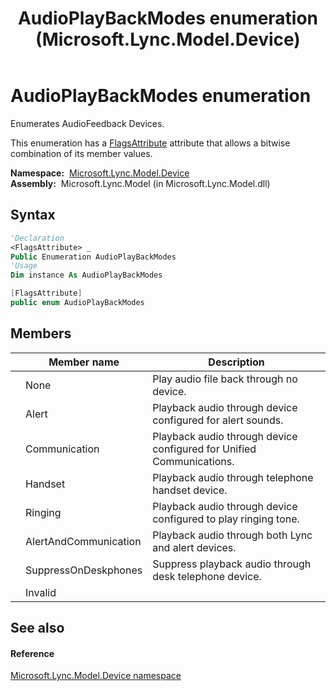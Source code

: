 ﻿---
title: AudioPlayBackModes enumeration (Microsoft.Lync.Model.Device)
TOCTitle: AudioPlayBackModes enumeration
ms:assetid: T:Microsoft.Lync.Model.Device.AudioPlayBackModes_DI_3_UC_OCS14MrefLyncWPF
ms:mtpsurl: https://msdn.microsoft.com/en-us/library/microsoft.lync.model.device.audioplaybackmodes_di_3_uc_ocs14mreflyncwpf(v=office.15)
ms:contentKeyID: 48601863
ms.date: 07/28/2014
mtps_version: v=office.15
f1_keywords:
- Microsoft.Lync.Model.Device.AudioPlayBackModes
- Microsoft.Lync.Model.Device.AudioPlayBackModes.Alert
- Microsoft.Lync.Model.Device.AudioPlayBackModes.Ringing
- Microsoft.Lync.Model.Device.AudioPlayBackModes.Invalid
- Microsoft.Lync.Model.Device.AudioPlayBackModes.Communication
- Microsoft.Lync.Model.Device.AudioPlayBackModes.AlertAndCommunication
- Microsoft.Lync.Model.Device.AudioPlayBackModes.Handset
- Microsoft.Lync.Model.Device.AudioPlayBackModes.None
- Microsoft.Lync.Model.Device.AudioPlayBackModes.SuppressOnDeskphones
dev_langs:
- CSharp
- JScript
- VB
- other
---

# AudioPlayBackModes enumeration

Enumerates AudioFeedback Devices.

This enumeration has a [FlagsAttribute](http://msdn2.microsoft.com/en-us/library/dk06fkbc) attribute that allows a bitwise combination of its member values.

**Namespace:**  [Microsoft.Lync.Model.Device](microsoft-lync-model-device-namespace_2.md)  
**Assembly:**  Microsoft.Lync.Model (in Microsoft.Lync.Model.dll)

## Syntax

``` vb
'Declaration
<FlagsAttribute> _
Public Enumeration AudioPlayBackModes
'Usage
Dim instance As AudioPlayBackModes
```

``` csharp
[FlagsAttribute]
public enum AudioPlayBackModes
```

## Members

<table>
<thead>
<tr class="header">
<th></th>
<th>Member name</th>
<th>Description</th>
</tr>
</thead>
<tbody>
<tr class="odd">
<td></td>
<td>None</td>
<td>Play audio file back through no device.</td>
</tr>
<tr class="even">
<td></td>
<td>Alert</td>
<td>Playback audio through device configured for alert sounds.</td>
</tr>
<tr class="odd">
<td></td>
<td>Communication</td>
<td>Playback audio through device configured for Unified Communications.</td>
</tr>
<tr class="even">
<td></td>
<td>Handset</td>
<td>Playback audio through telephone handset device.</td>
</tr>
<tr class="odd">
<td></td>
<td>Ringing</td>
<td>Playback audio through device configured to play ringing tone.</td>
</tr>
<tr class="even">
<td></td>
<td>AlertAndCommunication</td>
<td>Playback audio through both Lync and alert devices.</td>
</tr>
<tr class="odd">
<td></td>
<td>SuppressOnDeskphones</td>
<td>Suppress playback audio through desk telephone device.</td>
</tr>
<tr class="even">
<td></td>
<td>Invalid</td>
<td></td>
</tr>
</tbody>
</table>


## See also

#### Reference

[Microsoft.Lync.Model.Device namespace](microsoft-lync-model-device-namespace_2.md)

